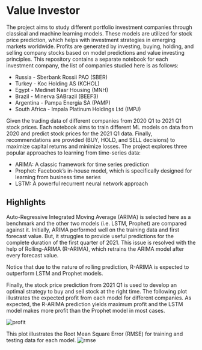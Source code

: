 # Value Investor

The project aims to study different portfolio investment companies through classical and machine learning models. These models are utilized for stock price prediction, which helps with investment strategies in emerging markets worldwide. Profits are generated by investing, buying, holding, and selling company stocks based on model predictions and value investing principles. This repository contains a separate notebook for each investment company, the list of companies studied here is as follows:

- Russia - Sberbank Rossii PAO (SBER)
- Turkey - Koc Holding AS (KCHOL)
- Egypt - Medinet Nasr Housing (MNH)
- Brazil - Minerva SABrazil (BEEF3)
- Argentina - Pampa Energia SA (PAMP)
- South Africa - Impala Platinum Holdings Ltd (IMPJ) 

Given the trading data of different companies from 2020 Q1 to 2021 Q1 stock prices. Each notebook aims to train different ML models on data from 2020 and predict stock prices for the 2021 Q1 data. Finally, recommendations are provided (BUY, HOLD, and SELL decisions) to maximize capital returns and minimize losses. The project explores three popular approaches to learning from time-series data:

- ARIMA: A classic framework for time series prediction
- Prophet: Facebook’s in-house model, which is specifically designed for learning from business time series
- LSTM: A powerful recurrent neural network approach

## Highlights

Auto-Regressive Integrated Moving Average (ARIMA) is selected here as a benchmark and the other two models (i.e. LSTM, Prophet) are compared against it. Initially, ARIMA performed well on the training data and first forecast value. But, it struggles to provide useful predictions for the complete duration of the first quarter of 2021. This issue is resolved with the help of Rolling-ARIMA (R-ARIMA), which retrains the ARIMA model after every forecast value. 

Notice that due to the nature of rolling prediction, R-ARIMA is expected to outperform LSTM and Prophet models.

Finally, the stock price prediction from 2021 Q1 is used to develop an optimal strategy to buy and sell stock at the right time. The following plot illustrates the expected profit from each model for different companies. As expected, the R-ARIMA prediction yields maximum profit and the LSTM model makes more profit than the Prophet model in most cases.

![profit](https://github.com/mohitcek/ValueInvestor/assets/31354965/6814dab0-1baa-434f-a4b0-47385769fa6a)

This plot illustrates the Root Mean Square Error (RMSE) for training and testing data for each model.
![rmse](https://github.com/mohitcek/ValueInvestor/assets/31354965/a7b8c6d8-df22-43ce-8e9b-475e540e1d79)
